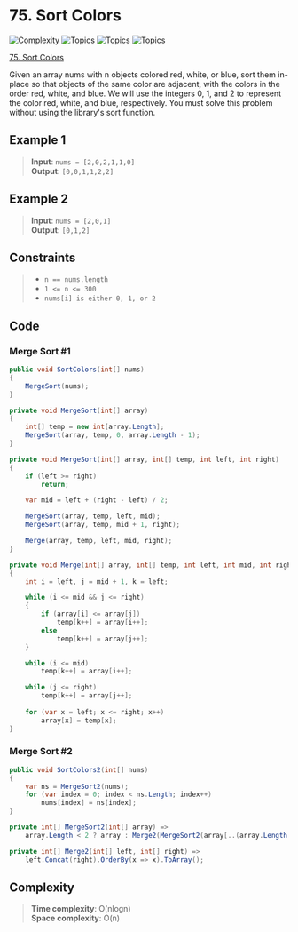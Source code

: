 # 75. Sort Colors

![Complexity](https://img.shields.io/badge/medium-yellow)
![Topics](https://img.shields.io/badge/array-blue)
![Topics](https://img.shields.io/badge/two_pointers-blue)
![Topics](https://img.shields.io/badge/sorting-blue)

[75. Sort Colors ](https://leetcode.com/problems/sort-colors/description/)

Given an array nums with n objects colored red, white, or blue, sort them in-place so that objects of the same color are
adjacent, with the colors in the order red, white, and blue. We will use the integers 0, 1, and 2 to represent the color
red, white, and blue, respectively. You must solve this problem without using the library's sort function.

## Example 1

> **Input**: `nums = [2,0,2,1,1,0]`  
> **Output**: `[0,0,1,1,2,2]`

## Example 2

> **Input**: `nums = [2,0,1]`  
> **Output**: `[0,1,2]`

## Constraints

> - `n == nums.length`
> - `1 <= n <= 300`
> - `nums[i] is either 0, 1, or 2`

## Code

### Merge Sort #1

```csharp
public void SortColors(int[] nums)
{
    MergeSort(nums);
}

private void MergeSort(int[] array)
{
    int[] temp = new int[array.Length];
    MergeSort(array, temp, 0, array.Length - 1);
}

private void MergeSort(int[] array, int[] temp, int left, int right)
{
    if (left >= right)
        return;

    var mid = left + (right - left) / 2;

    MergeSort(array, temp, left, mid);
    MergeSort(array, temp, mid + 1, right);

    Merge(array, temp, left, mid, right);
}

private void Merge(int[] array, int[] temp, int left, int mid, int right)
{
    int i = left, j = mid + 1, k = left;

    while (i <= mid && j <= right)
    {
        if (array[i] <= array[j])
            temp[k++] = array[i++];
        else
            temp[k++] = array[j++];
    }

    while (i <= mid)
        temp[k++] = array[i++];

    while (j <= right)
        temp[k++] = array[j++];
        
    for (var x = left; x <= right; x++)
        array[x] = temp[x];
}
```

### Merge Sort #2

```csharp
public void SortColors2(int[] nums)
{
    var ns = MergeSort2(nums);
    for (var index = 0; index < ns.Length; index++)
        nums[index] = ns[index];
}

private int[] MergeSort2(int[] array) =>
    array.Length < 2 ? array : Merge2(MergeSort2(array[..(array.Length / 2)]), MergeSort2(array[(array.Length / 2)..]));

private int[] Merge2(int[] left, int[] right) =>
    left.Concat(right).OrderBy(x => x).ToArray();
```

## Complexity

> **Time complexity**: O(nlogn)  
> **Space complexity**: O(n)